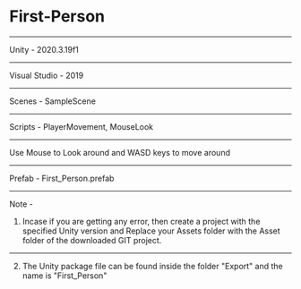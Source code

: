 # First-Person

______________________________________
Unity - 2020.3.19f1
______________________________________
Visual Studio - 2019
______________________________________
Scenes - SampleScene 
______________________________________
Scripts - PlayerMovement, MouseLook
______________________________________
Use Mouse to Look around and WASD keys to move around
______________________________________
Prefab - First_Person.prefab
______________________________________

Note - 
1. Incase if you are getting any error, then create a project with the specified Unity version and Replace
your Assets folder with the Asset folder of the downloaded GIT project.
______________________________________

2. The Unity package file can be found inside the folder "Export" and the name is "First_Person"